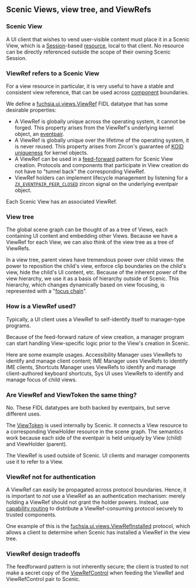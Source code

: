 ## Scenic Views, view tree, and ViewRefs

### Scenic View

A UI client that wishes to vend user-visible content must place it in a Scenic
View, which is a [Session](scenic.md#sessions)-based
[resource](scenic.md#resources), local to that client. No resource can be
directly referenced outside the scope of their owning Scenic Session.

### ViewRef refers to a Scenic View

For a view resource in particular, it is very useful to have a stable and
consistent view reference, that can be used across
[component](/docs/concepts/components/v2/introduction.md#components_and_the_component_framework)
boundaries.

We define a [fuchsia.ui.views.ViewRef](/sdk/fidl/fuchsia.ui.views/view_ref.fidl)
FIDL datatype that has some desirable properties:

*   A ViewRef is globally unique across the operating system, it cannot be
    forged. This property arises from the ViewRef's underlying kernel object, an
    [eventpair](/docs/concepts/kernel/concepts.md#events_event_pairs).
*   A ViewRef is globally unique over the lifetime of the operating system, it
    is never reused. This property arises from Zircon's guarantee of
    [KOID uniqueness](/docs/concepts/kernel/concepts.md#kernel_object_ids) for
    kernel objects.
*   A ViewRef can be used in a
    [feed-forward](/docs/development/api/fidl.md#feed_forward-dataflow) pattern for
    Scenic View creation. Protocols and components that participate in View
    creation do not have to "tunnel back" the corresponding ViewRef.
*   ViewRef holders can implement lifecycle management by listening for a
    [`ZX_EVENTPAIR_PEER_CLOSED`](/docs/reference/syscalls/eventpair_create.md)
    zircon signal on the underlying eventpair object.

Each Scenic View has an associated ViewRef.

### View tree

The global scene graph can be thought of as a tree of Views, each containing UI
content and embedding other Views. Because we have a ViewRef for each View, we
can also think of the view tree as a tree of ViewRefs.

In a view tree, parent views have tremendous power over child views: the power
to reposition the child's view, enforce clip boundaries on the child's view,
hide the child's UI content, etc. Because of the inherent power of the view
hierarchy, we use it as a basis of hierarchy outside of Scenic. This hierarchy,
which changes dynamically based on view focusing, is represented with a
"[focus chain](focus_chain.md)".

### How is a ViewRef used?

Typically, a UI client uses a ViewRef to self-identify itself to manager-type
programs.

Because of the feed-forward nature of view creation, a manager program can start
handling View-specific logic prior to the View's creation in Scenic.

Here are some example usages. Accessibility Manager uses ViewRefs to identify
and manage client content; IME Manager uses ViewRefs to identify IME clients,
Shortcuts Manager uses ViewRefs to identify and manage client-authored keyboard
shortcuts, Sys UI uses ViewRefs to identify and manage focus of child views.

### Are ViewRef and ViewToken the same thing?

No. These FIDL datatypes are both backed by eventpairs, but serve different
uses.

The [ViewToken](/sdk/fidl/fuchsia.ui.views/view_token.fidl) is used internally
by Scenic. It connects a View resource to a corresponding ViewHolder resource in
the scene graph. The semantics work because each side of the eventpair is held
uniquely by View (child) and ViewHolder (parent).

The ViewRef is used outside of Scenic. UI clients and manager components use it
to refer to a View.

### ViewRef not for authentication

A ViewRef can easily be propagated across protocol boundaries. Hence, it is
important to *not* use a ViewRef as an authentication mechanism: merely holding
a ViewRef should not grant the holder powers. Instead, use
[capability routing](/docs/concepts/components/v2/capabilities/protocol.md) to
distribute a ViewRef-consuming protocol securely to trusted components.

One example of this is the
[fuchsia.ui.views.ViewRefInstalled](/sdk/fidl/fuchsia.ui.views/view_ref_installed.fidl)
protocol, which allows a client to determine when Scenic has installed a ViewRef
in the view tree.

### ViewRef design tradeoffs

The feedforward pattern is not inherently secure; the client is trusted to not
make a secret copy of the
[ViewRefControl](/sdk/fidl/fuchsia.ui.views/view_ref.fidl) when feeding the
ViewRef and ViewRefControl pair to Scenic.
